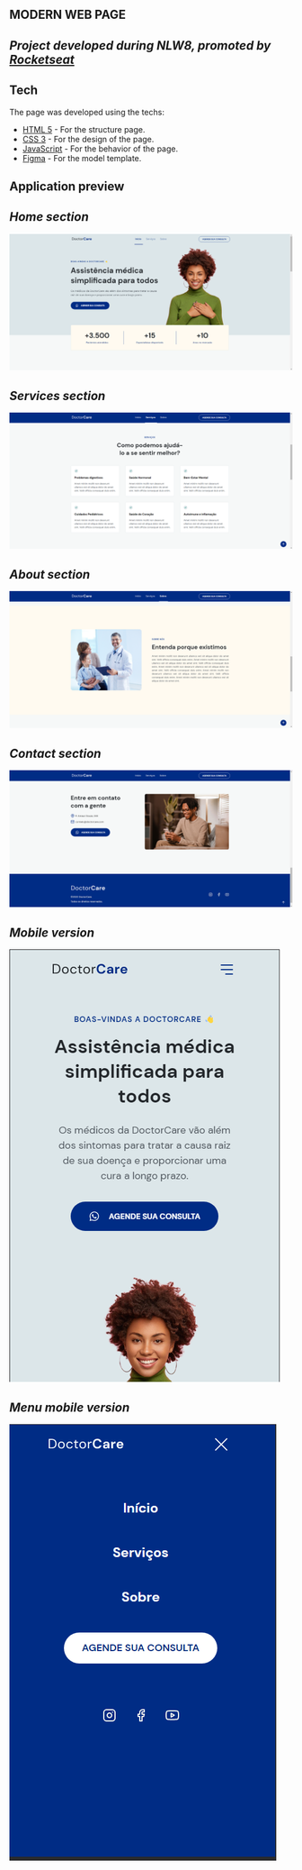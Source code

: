 ## MODERN WEB PAGE
## _Project developed during NLW8, promoted by [Rocketseat](https://www.rocketseat.com.br/)_

## Tech
  The page was developed using the techs:
- [HTML 5](https://developer.mozilla.org/pt-BR/docs/Web/HTML) - For the structure page.
- [CSS 3](https://developer.mozilla.org/pt-BR/docs/Web/CSS) - For the design of the page.
- [JavaScript](https://developer.mozilla.org/pt-BR/docs/Web/JavaScript) - For the behavior of the page.
- [Figma](https://www.figma.com/file/CSWWouZAWODrKuBLZe8QE3/DoctorCare-(Community)?node-id=0%3A1) - For the model template.

## Application preview
## _Home section_
![Preview](./assets/imgsPreview/preview.png)



## _Services section_
![Preview](./assets/imgsPreview/img2.png)


## _About section_
![Preview](./assets/imgsPreview/img3.png)


## _Contact section_
![Preview](./assets/imgsPreview/img4.png)




## _Mobile version_
![Preview](./assets/imgsPreview/mobileVersion.png)



## _Menu mobile version_
![Preview](./assets/imgsPreview/mobileMenu.png)






